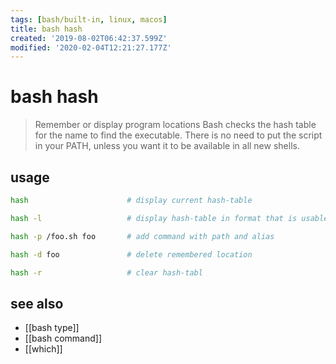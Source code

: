 ```yaml
---
tags: [bash/built-in, linux, macos]
title: bash hash
created: '2019-08-02T06:42:37.599Z'
modified: '2020-02-04T12:21:27.177Z'
---
```


# bash hash

> Remember or display program locations
> Bash checks the hash table for the name to find the executable. There is no need to put the script in your PATH, unless you want it to be available in all new shells.


## usage
```sh
hash                      # display current hash-table

hash -l                   # display hash-table in format that is usable as input

hash -p /foo.sh foo       # add command with path and alias

hash -d foo               # delete remembered location

hash -r                   # clear hash-tabl
```
## see also
- [[bash type]]
- [[bash command]]
- [[which]]
